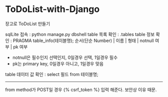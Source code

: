 # ToDoList-with-Django

장고로 ToDoList 만들기

sqlLite 접속 : python manage.py dbshell
table 목록 확인 : .tables
table 정보 확인 : PRAGMA table_info(테이블명);
순서(단순 Number) | 이름 | 형태 | notnull 여부 | pk 여부

- notnull은 필수인지 선택인지, 0일경우 선택, 1일경우 필수
- pk는 primary key, 0일경우 아니고, 1일경우 맞음

table 데이터 값 확인 : select 필드 from 테이블명;

---

from method가 POST일 경우 {% csrf_token %} 입력 해준다. 보안상 이유 때문.
